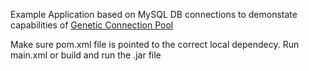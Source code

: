 Example Application based on MySQL DB connections to demonstate capabilities of
[Genetic Connection Pool](https://github.com/abeykoon/Generic-Connection-Pool)

Make sure pom.xml file is pointed to the correct local dependecy.
Run main.xml or build and run the .jar file
